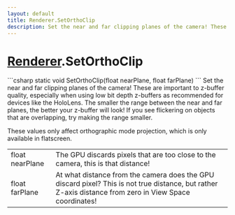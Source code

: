 ```yaml
---
layout: default
title: Renderer.SetOrthoClip
description: Set the near and far clipping planes of the camera! These are important to z-buffer quality, especially when using low bit depth z-buffers as recommended for devices like the HoloLens. The smaller the range between the near and far planes, the better your z-buffer will look! If you see flickering on objects that are overlapping, try making the range smaller.  These values only affect orthographic mode projection, which is only available in flatscreen.
---
```

# [Renderer]({{site.url}}/Pages/StereoKit/Renderer.html).SetOrthoClip

<div class='signature' markdown='1'>
```csharp
static void SetOrthoClip(float nearPlane, float farPlane)
```
Set the near and far clipping planes of the camera!
These are important to z-buffer quality, especially when using
low bit depth z-buffers as recommended for devices like the
HoloLens. The smaller the range between the near and far planes,
the better your z-buffer will look! If you see flickering on
objects that are overlapping, try making the range smaller.

These values only affect orthographic mode projection, which is
only available in flatscreen.
</div>

|  |  |
|--|--|
|float nearPlane|The GPU discards pixels that are too             close to the camera, this is that distance!|
|float farPlane|At what distance from the camera does the             GPU discard pixel? This is not true distance, but rather Z-axis             distance from zero in View Space coordinates!|




